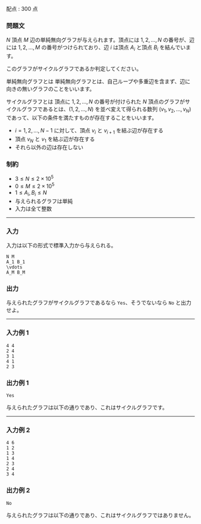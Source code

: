 配点 : $300$ 点

### 問題文

$N$ 頂点 $M$ 辺の単純無向グラフが与えられます。頂点には $1,2,\dots,N$ の番号が、辺には $1,2,\dots,M$ の番号がつけられており、辺 $i$ は頂点 $A_i$ と頂点 $B_i$ を結んでいます。

このグラフがサイクルグラフであるか判定してください。

単純無向グラフとは 単純無向グラフとは、自己ループや多重辺を含まず、辺に向きの無いグラフのことをいいます。 

サイクルグラフとは 頂点に $1, 2, \dots, N$ の番号が付けられた $N$ 頂点のグラフがサイクルグラフであるとは、$(1, 2, \dots, N)$ を並べ変えて得られる数列 $(v_1, v_2, \dots, v_N)$ であって、以下の条件を満たすものが存在することをいいます。 

  * $i = 1, 2, \dots, N-1$ に対して、頂点 $v_i$ と $v_{i+1}$ を結ぶ辺が存在する
  * 頂点 $v_N$ と $v_1$ を結ぶ辺が存在する
  * それら以外の辺は存在しない



### 制約

  * $3\leq N \leq 2\times 10^5$
  * $0 \leq M \leq 2\times 10^5$
  * $1 \leq A_i, B_i \leq N$
  * 与えられるグラフは単純
  * 入力は全て整数



* * *

### 入力

入力は以下の形式で標準入力から与えられる。
    
    
    N M
    A_1 B_1
    \vdots
    A_M B_M

### 出力

与えられたグラフがサイクルグラフであるなら `Yes`、そうでないなら `No` と出力せよ。

* * *

### 入力例 1
    
    
    4 4
    2 4
    3 1
    4 1
    2 3

### 出力例 1
    
    
    Yes

与えられたグラフは以下の通りであり、これはサイクルグラフです。

* * *

### 入力例 2
    
    
    4 6
    1 2
    1 3
    1 4
    2 3
    2 4
    3 4

### 出力例 2
    
    
    No

与えられたグラフは以下の通りであり、これはサイクルグラフではありません。